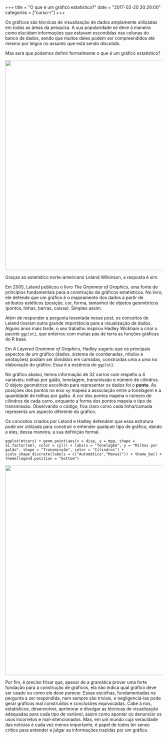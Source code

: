 +++
title = "O que é um gráfico estatístico?"
date = "2017-02-20 20:26:00"
categories = ["curso-r"]
+++

<p>
Os gráficos são técnicas de visualização de dados amplamente utilizadas
em todas as áreas da pesquisa. A sua popularidade se deve à maneira como
elucidam informações que estavam escondidas nas colunas do banco de
dados, sendo que muitos deles podem ser compreendidos até mesmo por
leigos no assunto que está sendo discutido.
</p>
<p>
Mas será que podemos definir formalmente o que é um gráfico estatístico?
</p>
<p>
<img src="http://curso-r.com/blog/2017-02-20-o-que-e-um-grafico-estatistico_files/figure-html/unnamed-chunk-1-1.png" width="672">
</p>
<p>
Graças ao estatístico norte-americano Leland Wilkinson, a resposta é
sim.
</p>
<p>
Em 2005, Leland publicou o livro <em>The Grammar of Graphics</em>, uma
fonte de princípios fundamentais para a construção de gráficos
estatísticos. No livro, ele defende que um gráfico é o mapeamento dos
dados a partir de atributos estéticos (posição, cor, forma, tamanho) de
objetos geométricos (pontos, linhas, barras, caixas). Simples assim.
</p>
<p>
Além de responder a pergunta levantada nesse post, os conceitos de
Leland tiveram outra grande importância para a visualização de dados.
Alguns anos mais tarde, o seu trabalho inspirou Hadley Wickham a criar o
pacote <code>ggplot2</code>, que enterrou com muitas pás de terra as
funções gráficas do R base.
</p>
<p>
Em <em>A Layered Grammar of Graphics</em>, Hadley sugeriu que os
principais aspectos de um gráfico (dados, sistema de coordenadas,
rótulos e anotações) podiam ser divididos em camadas, construídas uma a
uma na elaboração do gráfico. Essa é a essência do <code>ggplot2</code>.
</p>
<p>
No gráfico abaixo, temos informação de 32 carros com respeito a 4
variáveis: milhas por galão, tonelagem, transmissão e número de
cilindros. O objeto geométrico escolhido para representar os dados foi o
<strong>ponto</strong>. As posições dos pontos no eixo xy mapeia a
associação entre a tonelagem e a quantidade de milhas por galão. A cor
dos pontos mapeia o número de cilindros de cada carro, enquanto a forma
dos pontos mapeia o tipo de transmissão. Observando o código, fica claro
como cada linha/camada representa um aspecto diferente do gráfico.
</p>
<p>
Os conceitos criados por Leland e Hadley defendem que essa estrutura
pode ser utilizada para construir e entender qualquer tipo de gráfico,
dando a eles, dessa maneira, a sua definição formal.
</p>
<pre class="r"><code>ggplot(mtcars) + geom_point(aes(x = disp, y = mpg, shape = as.factor(am), color = cyl)) + labs(x = &quot;Tonelagem&quot;, y = &quot;Milhas por gal&#xE3;o&quot;, shape = &quot;Transmiss&#xE3;o&quot;, color = &quot;Cilindros&quot;) + scale_shape_discrete(labels = c(&quot;Autom&#xE1;tica&quot;,&quot;Manual&quot;)) + theme_bw() + theme(legend.position = &quot;bottom&quot;) </code></pre>
<p>
<img src="http://curso-r.com/blog/2017-02-20-o-que-e-um-grafico-estatistico_files/figure-html/unnamed-chunk-2-1.png" width="672">
</p>
<p>
Por fim, é preciso frisar que, apesar de a gramática prover uma forte
fundação para a construção de gráficos, ela não indica qual gráfico deve
ser usado ou como ele deve parecer. Essas escolhas, fundamentadas na
pergunta a ser respondida, nem sempre são triviais, e negligenciá-las
pode gerar gráficos mal construídos e conclusões equivocadas. Cabe a
nós, estatísticos, desenvolver, aprimorar e divulgar as técnicas de
visualização adequadas para cada tipo de variável, assim como apontar ou
denunciar os usos incorretos e mal-intencionados. Mas, em um mundo cuja
veracidade das notícias é cada vez menos importante, é papel de todos
ter senso crítico para entender e julgar as informações trazidas por um
gráfico.
</p>

